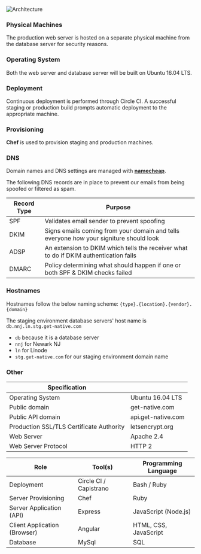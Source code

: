 <p><img src="/images/architecture.png" alt="Architecture"/></p>

### Physical Machines
The production web server is hosted on a separate physical machine from the database server for security reasons.

### Operating System
Both the web server and database server will be built on Ubuntu 16.04 LTS.

### Deployment
Continuous deployment is performed through Circle CI. 
A successful staging or production build prompts automatic deployment to the appropriate machine.

### Provisioning
**Chef** is used to provision staging and production machines.

### DNS
Domain names and DNS settings are managed with <a href="https://www.namecheap.com/">**namecheap**</a>.

The following DNS records are in place to prevent our emails from being spoofed or filtered as spam.

| Record Type | Purpose                                                                                  |
|-------------|------------------------------------------------------------------------------------------|
| SPF         | Validates email sender to prevent spoofing                                               |
| DKIM        | Signs emails coming from your domain and tells everyone _how_ your signiture should look |
| ADSP        | An extension to DKIM which tells the receiver what to do if DKIM authentication fails    |
| DMARC       | Policy determining what should happen if one or both SPF & DKIM checks failed            |

### Hostnames
Hostnames follow the below naming scheme:
`{type}.{location}.{vendor}.{domain}`

The staging environment database servers' host name is `db.nnj.ln.stg.get-native.com`

- `db` because it is a database server
- `nnj` for Newark NJ
- `ln` for Linode
- `stg.get-native.com` for our staging environment domain name

### Other

| Specification                            	|                    	|
|------------------------------------------	|--------------------	|
| Operating System                         	| Ubuntu 16.04 LTS   	|
| Public domain                            	| get-native.com     	|
| Public API domain                        	| api.get-native.com 	|
| Production SSL/TLS Certificate Authority 	| letsencrypt.org    	|
| Web Server                               	| Apache 2.4         	|
| Web Server Protocol                      	| HTTP 2             	|

| Role                         	| Tool(s)                	| Programming Language  	|
|------------------------------	|------------------------	|-----------------------	|
| Deployment                   	| Circle CI / Capistrano 	| Bash / Ruby           	|
| Server Provisioning          	| Chef                   	| Ruby                  	|
| Server Application (API)     	| Express                	| JavaScript (Node.js)  	|
| Client Application (Browser) 	| Angular                	| HTML, CSS, JavaScript 	|
| Database                     	| MySql                  	| SQL                   	|
